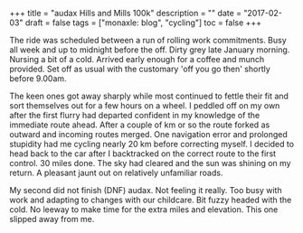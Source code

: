 +++
title = "audax  Hills and Mills 100k"
description = ""
date = "2017-02-03"
draft = false
tags = ["monaxle: blog", "cycling"]
toc = false
+++

The ride was scheduled between a run of rolling work commitments. Busy all week and up to midnight before the off. Dirty grey late January morning. Nursing a bit of a cold. Arrived early enough for a coffee and munch provided. Set off as usual with the customary 'off you go then' shortly before 9.00am.

The keen ones got away sharply while most continued to fettle their fit and sort themselves out for a few hours on a wheel. I peddled off on my own after the first flurry had departed confident in my knowledge of the immediate route ahead. After a couple of km or so the route forked as outward and incoming routes merged. One navigation error and prolonged stupidity had me cycling nearly 20 km before correcting myself. I decided to head back to the car after I backtracked on the correct route to the first control. 30 miles done. The sky had cleared and the sun was shining on my return. A pleasant jaunt out on relatively unfamiliar roads.   

My second did not finish (DNF) audax. Not feeling it really. Too busy with work and adapting to changes with our childcare. Bit fuzzy headed with the cold. No leeway to make time for the extra miles and elevation. This one slipped away from me.